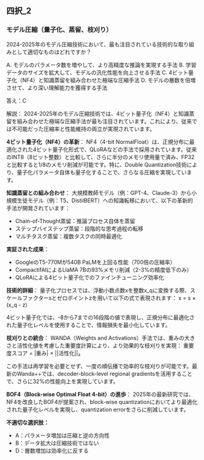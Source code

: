 ## 四択_2
### モデル圧縮（量子化、蒸留、枝刈り）
2024-2025年のモデル圧縮技術において、最も注目されている技術的な取り組みとして適切なものはどれですか？

A. モデルのパラメータ数を増やして、より高精度な推論を実現する手法
B. 学習データのサイズを拡大して、モデルの汎化性能を向上させる手法
C. 4ビット量子化（NF4）と知識蒸留を組み合わせた極端な圧縮手法
D. モデルの層数を倍増させて、より深い理解能力を獲得する手法

答え：C

解説：
2024-2025年のモデル圧縮技術では、4ビット量子化（NF4）と知識蒸留を組み合わせた極端な圧縮手法が最も注目されています。これにより、従来では不可能だった圧縮率と性能維持の両立が実現されています。

**4ビット量子化（NF4）の革新**：
NF4（4-bit NormalFloat）は、正規分布に最適化された4ビット量子化形式で、QLoRAなどの手法で採用されています。従来のINT8（8ビット整数）と比較して、さらに半分のメモリ使用量で済み、FP32と比較すると1/8のメモリ削減が可能です。特に、Double Quantization技術により、量子化パラメータ自体も量子化することで、さらなる圧縮を実現しています。

**知識蒸留との組み合わせ**：
大規模教師モデル（例：GPT-4、Claude-3）から小規模生徒モデル（例：T5、DistilBERT）への知識転移において、以下の革新的手法が開発されています：
- Chain-of-Thought蒸留：推論プロセス自体を蒸留
- ステップバイステップ蒸留：段階的な思考過程の転移
- マルチタスク蒸留：複数タスクの同時最適化

**実証された成果**：
- GoogleのT5-770Mが540B PaLMを上回る性能（700倍の圧縮率）
- CompactifAIによるLlaMA 7Bの93%メモリ削減（2-3%の精度低下のみ）
- QLoRAによる4ビット量子化でのファインチューニング効率化

**技術的詳細**：
量子化プロセスでは、浮動小数点数xを整数x_qに変換する際、スケールファクターsとゼロポイントzを用いて以下の式で表現されます：
x = s × (x_q - z)

4ビット量子化では、-8から7までの16段階の値で表現し、正規分布に最適化された量子化レベルを使用することで、情報損失を最小化しています。

**枝刈りとの統合**：
WANDA（Weights and Activations）手法では、重みの大きさと活性化値を考慮した重要度計算により、より効果的な枝刈りを実現：
重要度スコア = |重み| × ||活性化||₂

この手法は再学習を必要とせず、一度の順伝播で効率的な枝刈りが可能です。最新のWanda++では、decoder-block-level regional gradientsを活用することで、さらに32%の性能向上を実現しています。

**BOF4（Block-wise Optimal Float 4-bit）の進歩**：
2025年の最新研究では、NF4を改良したBOF4が提案され、block-wise quantizationにおいてより最適化された量子化レベルを実現し、quantization errorをさらに削減しています。

**不適切な選択肢：**
- A：パラメータ増加は圧縮と逆の方向性
- B：データ拡大は圧縮技術ではない
- D：層数増加は効率化に反する 